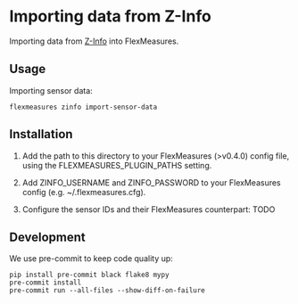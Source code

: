 # Importing data from Z-Info

Importing data from [Z-Info](https://www.z-info.nl) into FlexMeasures.


## Usage

Importing sensor data:

    flexmeasures zinfo import-sensor-data


## Installation

1. Add the path to this directory to your FlexMeasures (>v0.4.0) config file,
using the FLEXMEASURES_PLUGIN_PATHS setting.

2. Add ZINFO_USERNAME and ZINFO_PASSWORD to your FlexMeasures config (e.g. ~/.flexmeasures.cfg).

3. Configure the sensor IDs and their FlexMeasures counterpart:
  TODO


## Development

We use pre-commit to keep code quality up:

    pip install pre-commit black flake8 mypy
    pre-commit install
    pre-commit run --all-files --show-diff-on-failure
